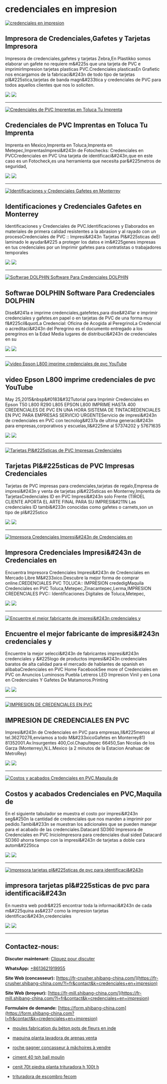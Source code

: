 # credenciales en impresion

<a href="https://swt.shibang-china.com/?l=fr&img&k=credenciales+en+impresion" target="_blank">![credenciales en impresion](http://static.shibang-china.com/all-800x300/722.jpg)</a>

## Impresora de Credenciales,Gafetes y Tarjetas Impresora
Impresora de credenciales,gafetes y tarjetas Zebra,En Plastikko somos elaborar un gafete no requiere m&#225s que una tarjeta de PVC e imprimirImpresion tarjetas plasticas PVC.Credenciales plasticasEn Grafietic nos encargamos de la fabricaci&#243n de todo tipo de tarjetas pl&#225stica,tarjetas de banda magn&#233tica y credenciales de PVC para todos aquellos clientes que nos lo soliciten.


<a href="https://whatsapp.shibangsoft.com/WhatsApp.php" target="_blank" title="WhatsApp">![](http://static.shibang-china.com/icon/whatsapp.png)</a> <a href="https://swt.shibang-china.com/?l=fr&icon&k=credenciales+en+impresion" target="_blank">![](http://static.shibang-china.com/icon/chat-fr.png)</a>

---

<a href="https://swt.shibang-china.com/?l=fr&img&k=credenciales+en+impresion" target="_blank">![Credenciales de PVC Imprentas en Toluca Tu Imprenta](http://static.shibang-china.com/all-800x300/1342.jpg)</a>

## Credenciales de PVC Imprentas en Toluca Tu Imprenta
Imprenta en Mexico,Imprenta en Toluca,Imprenta en Metepec,ImprentasImpresi&#243n de Fotochecks: Credenciales en PVCCredenciales en PVC Una tarjeta de identificaci&#243n,que en este caso es un Fotocheck,es una herramienta que necesita par&#225metros de seguridad,


<a href="https://whatsapp.shibangsoft.com/WhatsApp.php" target="_blank" title="WhatsApp">![](http://static.shibang-china.com/icon/whatsapp.png)</a> <a href="https://swt.shibang-china.com/?l=fr&icon&k=credenciales+en+impresion" target="_blank">![](http://static.shibang-china.com/icon/chat-fr.png)</a>

---

<a href="https://swt.shibang-china.com/?l=fr&img&k=credenciales+en+impresion" target="_blank">![Identificaciones y Credenciales Gafetes en Monterrey](http://static.shibang-china.com/all-800x300/905.jpg)</a>

## Identificaciones y Credenciales Gafetes en Monterrey
Identificaciones y Credenciales de PVC.Identificaciones y Elaborados en materiales de primera calidad resistentes a la abrasion y al rayado con un procesoCredenciales de PVC :: Impresi&#243n Tarjetas Pl&#225sticas deEl laminado le ayudar&#225 a proteger los datos e im&#225genes impresas en tus credenciales por un Imprimir gafetes para contratistas o trabajadores temporales


<a href="https://whatsapp.shibangsoft.com/WhatsApp.php" target="_blank" title="WhatsApp">![](http://static.shibang-china.com/icon/whatsapp.png)</a> <a href="https://swt.shibang-china.com/?l=fr&icon&k=credenciales+en+impresion" target="_blank">![](http://static.shibang-china.com/icon/chat-fr.png)</a>

---

<a href="https://swt.shibang-china.com/?l=fr&img&k=credenciales+en+impresion" target="_blank">![Softwrae DOLPHIN Software Para Credenciales DOLPHIN](http://static.shibang-china.com/all-800x300/1345.jpg)</a>

## Softwrae DOLPHIN Software Para Credenciales DOLPHIN
Dise&#241a e imprime credenciales,gatefetes,para dise&#241ar e imprimir credenciales y gafetes.en papel o en tarjetas de PVC de una forma muy f&#225cil&quotLa Credencial: Oficina de Acogida al PeregrinoLa Credencial o acreditaci&#243n del Peregrino es el documento entregado a los peregrinos en la Edad Media lugares de distribuci&#243n de credenciales en su


<a href="https://whatsapp.shibangsoft.com/WhatsApp.php" target="_blank" title="WhatsApp">![](http://static.shibang-china.com/icon/whatsapp.png)</a> <a href="https://swt.shibang-china.com/?l=fr&icon&k=credenciales+en+impresion" target="_blank">![](http://static.shibang-china.com/icon/chat-fr.png)</a>

---

<a href="https://swt.shibang-china.com/?l=fr&img&k=credenciales+en+impresion" target="_blank">![video Epson L800 imprime credenciales de pvc YouTube](http://static.shibang-china.com/all-800x300/339.jpg)</a>

## video Epson L800 imprime credenciales de pvc YouTube
May 25,2015&nbsp&#0183&#32Tutorial para Imprimir Credenciales en Epson T50 L800 R290 L805 EPSON L800 IMPRIME HASTA 400 CREDENCIALES DE PVC EN UNA HORA SISTEMA DE TINTACREDENCIALES EN PVC PARA EMPRESAS SERVICIO URGENTEServicio de impresi&#243n de credenciales en PVC con tecnolog&#237a de ultima generaci&#243n para empresas,corporativos y escuelas,ll&#225me al 57374202 y 57671635


<a href="https://whatsapp.shibangsoft.com/WhatsApp.php" target="_blank" title="WhatsApp">![](http://static.shibang-china.com/icon/whatsapp.png)</a> <a href="https://swt.shibang-china.com/?l=fr&icon&k=credenciales+en+impresion" target="_blank">![](http://static.shibang-china.com/icon/chat-fr.png)</a>

---

<a href="https://swt.shibang-china.com/?l=fr&img&k=credenciales+en+impresion" target="_blank">![Tarjetas Pl&#225sticas de PVC Impresas Credenciales](http://static.shibang-china.com/all-800x300/443.jpg)</a>

## Tarjetas Pl&#225sticas de PVC Impresas Credenciales
Tarjetas de PVC impresas para credenciales,tarjetas de regalo,Empresa de impresi&#243n y venta de tarjetas pl&#225sticas en Monterrey,Imprenta de TarjetasCredenciales ID en PVC Impresi&#243n solo Frente (TIROEL CLIENTE APORTA EL ARTE FINAL PARA SU IMPRESI&#211N Las credenciales ID tambi&#233n conocidas como gafetes o carnets,son un tipo de pl&#225stico


<a href="https://whatsapp.shibangsoft.com/WhatsApp.php" target="_blank" title="WhatsApp">![](http://static.shibang-china.com/icon/whatsapp.png)</a> <a href="https://swt.shibang-china.com/?l=fr&icon&k=credenciales+en+impresion" target="_blank">![](http://static.shibang-china.com/icon/chat-fr.png)</a>

---

<a href="https://swt.shibang-china.com/?l=fr&img&k=credenciales+en+impresion" target="_blank">![Impresora Credenciales Impresi&#243n de Credenciales en](http://static.shibang-china.com/all-800x300/1505.jpg)</a>

## Impresora Credenciales Impresi&#243n de Credenciales en
Encuentra Impresora Credenciales Impresi&#243n de Credenciales en Mercado Libre M&#233xico.Descubre la mejor forma de comprar online.CREDENCIALES PVC TOLUCA:: IMPRESION crededigMaquila Credenciales en PVC Toluca,Metepec,Zinacantepec,Lerma,IMPRESION CREDENCIALES PVC:: Identificaciones Digitales de Toluca,Metepec,


<a href="https://whatsapp.shibangsoft.com/WhatsApp.php" target="_blank" title="WhatsApp">![](http://static.shibang-china.com/icon/whatsapp.png)</a> <a href="https://swt.shibang-china.com/?l=fr&icon&k=credenciales+en+impresion" target="_blank">![](http://static.shibang-china.com/icon/chat-fr.png)</a>

---

<a href="https://swt.shibang-china.com/?l=fr&img&k=credenciales+en+impresion" target="_blank">![Encuentre el mejor fabricante de impresi&#243n credenciales y](http://static.shibang-china.com/all-800x300/891.jpg)</a>

## Encuentre el mejor fabricante de impresi&#243n credenciales y
Encuentre la mejor selecci&#243n de fabricantes impresi&#243n credenciales y &#225logo de productos impresi&#243n credenciales baratos de alta calidad para el mercado de hablantes de spanish en alibabaCredenciales en PVC Home FacebookSee more of Credenciales en PVC on Anuncios Luminosos Puebla Letreros LED Impresion Vinil y en Lona en Credenciales Y Gafetes De Matamoros.Printing


<a href="https://whatsapp.shibangsoft.com/WhatsApp.php" target="_blank" title="WhatsApp">![](http://static.shibang-china.com/icon/whatsapp.png)</a> <a href="https://swt.shibang-china.com/?l=fr&icon&k=credenciales+en+impresion" target="_blank">![](http://static.shibang-china.com/icon/chat-fr.png)</a>

---

<a href="https://swt.shibang-china.com/?l=fr&img&k=credenciales+en+impresion" target="_blank">![IMPRESION DE CREDENCIALES EN PVC](http://static.shibang-china.com/all-800x300/1108.jpg)</a>

## IMPRESION DE CREDENCIALES EN PVC
Impresi&#243n de Credenciales en PVC para empresas,ll&#225menos al tel.36270276,enviamos a todo M&#233xicoGafetes en Monterrey81) 81352001.Av.Insurgentes 400,Col.Chapultepec 66450,San Nicolas de los Garza (Monterrey),N.L.Mexico (a 2 minutos de la Estacion Anahuac de MetroRey)


<a href="https://whatsapp.shibangsoft.com/WhatsApp.php" target="_blank" title="WhatsApp">![](http://static.shibang-china.com/icon/whatsapp.png)</a> <a href="https://swt.shibang-china.com/?l=fr&icon&k=credenciales+en+impresion" target="_blank">![](http://static.shibang-china.com/icon/chat-fr.png)</a>

---

<a href="https://swt.shibang-china.com/?l=fr&img&k=credenciales+en+impresion" target="_blank">![Costos y acabados Credenciales en PVC,Maquila de](http://static.shibang-china.com/all-800x300/1476.jpg)</a>

## Costos y acabados Credenciales en PVC,Maquila de
En el siguiente tabulador se muestra el costo por impresi&#243n seg&#250n la cantidad de credenciales que nos manden a imprimir por pedido.Tambi&#233n se muestran los adicionales que se pueden manejar para el acabado de las credenciales.Datacard SD360 Impresora de Credenciales en PVC InicioImpresora para credenciales dual sided Datacard SD360 ahorra tiempo con la impresi&#243n de tarjetas a doble cara autom&#225tica


<a href="https://whatsapp.shibangsoft.com/WhatsApp.php" target="_blank" title="WhatsApp">![](http://static.shibang-china.com/icon/whatsapp.png)</a> <a href="https://swt.shibang-china.com/?l=fr&icon&k=credenciales+en+impresion" target="_blank">![](http://static.shibang-china.com/icon/chat-fr.png)</a>

---

<a href="https://swt.shibang-china.com/?l=fr&img&k=credenciales+en+impresion" target="_blank">![impresora tarjetas pl&#225sticas de pvc para identificaci&#243n](http://static.shibang-china.com/all-800x300/514.jpg)</a>

## impresora tarjetas pl&#225sticas de pvc para identificaci&#243n
En nuestra web podr&#225 encontrar toda la informaci&#243n de cada m&#225quina as&#237 como la impresion tarjetas identificaci&#243n,credenciales

<a href="https://whatsapp.shibangsoft.com/WhatsApp.php" target="_blank" title="WhatsApp">![](http://static.shibang-china.com/icon/whatsapp.png)</a> <a href="https://swt.shibang-china.com/?l=fr&icon&k=credenciales+en+impresion" target="_blank">![](http://static.shibang-china.com/icon/chat-fr.png)</a>

---
## Contactez-nous:

**Discuter maintenant:** [Cliquez pour discuter](https://swt.shibang-china.com?l=fr&contact&k=credenciales+en+impresion)

**WhatsApp:**  [+8613621919955](https://whatsapp.shibangsoft.com/WhatsApp.php)

**Site Web (concasseur):** [https://fr-crusher.shibang-china.com/](https://fr-crusher.shibang-china.com/?l=fr&contact&k=credenciales+en+impresion)

**Site Web (broyeur):** [https://fr-mill.shibang-china.com/](https://fr-mill.shibang-china.com/?l=fr&contact&k=credenciales+en+impresion)

**Formulaire de demande:** [https://form.shibang-china.com](https://form.shibang-china.com?l=fr&contact&k=credenciales+en+impresion)

* [moules fabrication du béton pots de fleurs en inde](../65/moules%20fabrication%20du%20b%C3%A9ton%20pots%20de%20fleurs%20en%20inde.md)

* [maquina planta lavadora de arenas venta](../62/maquina%20planta%20lavadora%20de%20arenas%20venta.md)

* [roche gagner concasseur à mâchoires à vendre](../65/roche%20gagner%20concasseur%20%C3%A0%20m%C3%A2choires%20%C3%A0%20vendre.md)

* [ciment 40 tph ball moulin](../65/ciment%2040%20tph%20ball%20moulin.md)

* [cenit 70t piedra planta trituradora h 100t h](../62/cenit%2070t%20piedra%20planta%20trituradora%20h%20100t%20h.md)

* [trituradora de escombro fecom](../63/trituradora%20de%20escombro%20fecom.md)